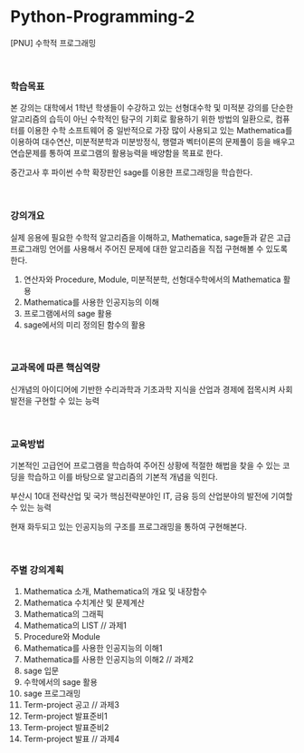 # Python-Programming-2
[PNU] 수학적 프로그래밍

</br>

### 학습목표

본 강의는 대학에서 1학년 학생들이 수강하고 있는 선형대수학 및 미적분 강의를 단순한 알고리즘의 습득이 아닌 수학적인 탐구의 기회로 활용하기 위한 방법의 일환으로, 컴퓨터를 이용한 수학 소프트웨어 중 일반적으로 가장 많이 사용되고 있는 Mathematica를 이용하여 대수연산, 미분적분학과 미분방정식, 행렬과 벡터이론의 문제풀이 등을 배우고 연습문제를 통하여 프로그램의 활용능력을 배양함을 목표로 한다. 

중간고사 후 파이썬 수학 확장판인 sage를 이용한 프로그래밍을 학습한다. 

</br>

### 강의개요

실제 응용에 필요한 수학적 알고리즘을 이해하고, Mathematica, sage들과 같은 고급 프로그래밍 언어를 사용해서 주어진 문제에 대한 알고리즘을 직접 구현해볼 수 있도록 한다. 
1. 연산자와 Procedure, Module, 미분적분학, 선형대수학에서의 Mathematica 활용
2. Mathematica를 사용한 인공지능의 이해
3. 프로그램에서의 sage 활용
4. sage에서의 미리 정의된 함수의 활용

</br>

### 교과목에 따른 핵심역량

신개념의 아이디어에 기반한 수리과학과 기초과학 지식을 산업과 경제에 접목시켜 사회발전을 구현할 수 있는 능력

</br>

### 교육방법

기본적인 고급언어 프로그램을 학습하여 주어진 상황에 적절한 해법을 찾을 수 있는 코딩을 학습하고 이를 바탕으로 알고리즘의 기본적 개념을 익힌다. 

부산시 10대 전략산업 및 국가 핵심전략분야인 IT, 금융 등의 산업분야의 발전에 기여할 수 있는 능력

현재 화두되고 있는 인공지능의 구조를 프로그래밍을 통하여 구현해본다. 

</br>

### 주별 강의계획
1. Mathematica 소개, Mathematica의 개요 및 내장함수
2. Mathematica 수치계산 및 문제계산
3. Mathematica의 그래픽
4. Mathematica의 LIST // 과제1
5. Procedure와 Module
6. Mathematica를 사용한 인공지능의 이해1
7. Mathematica를 사용한 인공지능의 이해2 // 과제2
9. sage 입문
10. 수학에서의 sage 활용
11. sage 프로그래밍
12. Term-project 공고 // 과제3
13. Term-project 발표준비1
14. Term-project 발표준비2
15. Term-project 발표 // 과제4
